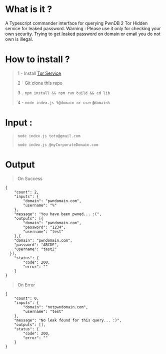 
# What is it ?

A Typescript commander interface for querying PwnDB 2 Tor Hidden service for leaked password.
Warning : Please use it only for checking your own security. Trying to get leaked password on domain or email you do not own is illegal.

# How to install ?
 >1 - Install [Tor Service](https://www.torproject.org/docs/debian.html.en)
 >
 >2 - Git clone this repo
 >
 >3 - ```npm install && npm run build && cd lib```
 >
 >4 - ```node index.js %@domain or user@domain%```
 
# Input :
 
 >```node index.js toto@gmail.com```
 >
 >```node index.js @myCorporateDomain.com```

# Output 

> On Success
```
{
	"count": 2,
	"inputs": {
		"domain": "pwndomain.com",
		"username": "%"
	},
	"message": "You have been pwned... :(",
	"outputs": [{
		"domain": "pwndomain.com",
		"password": "1234",
		"username": "test"
	},{
    "domain": "pwndomain.com",
    "password": "ABCDE",
    "username": "test2"
  }],
	"status": {
		"code": 200,
		"error": ""
	}
}

```
> On Error
```
{
	"count": 0,
	"inputs": {
		"domain": "notpwndomain.com",
		"username": "test"
	},
	"message": "No leak found for this query... :)",
	"outputs": [],
	"status": {
		"code": 200,
		"error": ""
	}
}

```
